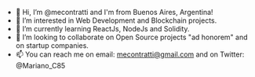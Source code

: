 - 👋 Hi, I’m @mecontratti and I'm from Buenos Aires, Argentina!  
- 👀 I’m interested in Web Development and Blockchain projects.
- 🌱 I’m currently learning ReactJs, NodeJs and Solidity.
- 💞️ I’m looking to collaborate on Open Source projects "ad honorem" and on startup companies.
- 📫 You can reach me on email: mecontratti@gmail.com and on Twitter: @Mariano_C85

<!---
mecontratti/mecontratti is a ✨ special ✨ repository because its `README.md` (this file) appears on your GitHub profile.
You can click the Preview link to take a look at your changes.
--->
